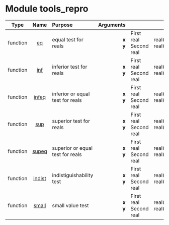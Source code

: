 # Module tools_repro

| Type | Name | Purpose | Arguments |     | Type | Intent |
| :--: | :--: | :------ | ----: | :-------- | :--: | :----: |
| function | [eq](https://github.com/JCSDA/saber/tree/develop/src/saber/util/tools_repro.F90#L34) | equal test for reals | **x**<br>**y** |  First real<br> Second real | real(kind_real)<br>real(kind_real) | in<br>in |
| function | [inf](https://github.com/JCSDA/saber/tree/develop/src/saber/util/tools_repro.F90#L57) | inferior test for reals | **x**<br>**y** |  First real<br> Second real | real(kind_real)<br>real(kind_real) | in<br>in |
| function | [infeq](https://github.com/JCSDA/saber/tree/develop/src/saber/util/tools_repro.F90#L77) | inferior or equal test for reals | **x**<br>**y** |  First real<br> Second real | real(kind_real)<br>real(kind_real) | in<br>in |
| function | [sup](https://github.com/JCSDA/saber/tree/develop/src/saber/util/tools_repro.F90#L96) | superior test for reals | **x**<br>**y** |  First real<br> Second real | real(kind_real)<br>real(kind_real) | in<br>in |
| function | [supeq](https://github.com/JCSDA/saber/tree/develop/src/saber/util/tools_repro.F90#L116) | superior or equal test for reals | **x**<br>**y** |  First real<br> Second real | real(kind_real)<br>real(kind_real) | in<br>in |
| function | [indist](https://github.com/JCSDA/saber/tree/develop/src/saber/util/tools_repro.F90#L135) | indistiguishability test | **x**<br>**y** |  First real<br> Second real | real(kind_real)<br>real(kind_real) | in<br>in |
| function | [small](https://github.com/JCSDA/saber/tree/develop/src/saber/util/tools_repro.F90#L161) | small value test | **x**<br>**y** |  First real<br> Second real | real(kind_real)<br>real(kind_real) | in<br>in |
